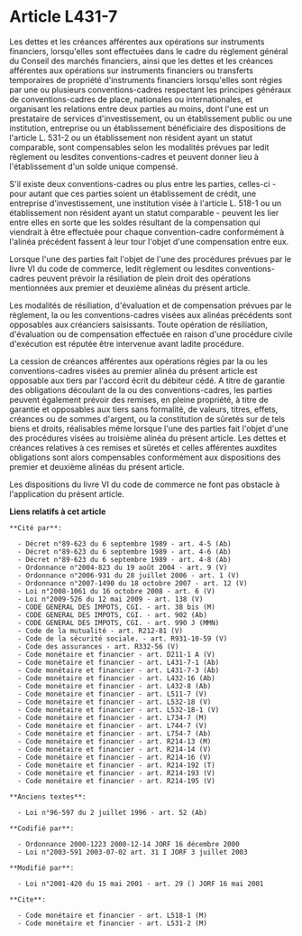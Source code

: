 # Article L431-7

Les dettes et les créances afférentes aux opérations sur instruments financiers, lorsqu'elles sont effectuées dans le cadre
du règlement général du Conseil des marchés financiers, ainsi que les dettes et les créances afférentes aux opérations sur
instruments financiers ou transferts temporaires de propriété d'instruments financiers lorsqu'elles sont régies par une ou
plusieurs conventions-cadres respectant les principes généraux de conventions-cadres de place, nationales ou internationales,
et organisant les relations entre deux parties au moins, dont l'une est un prestataire de services d'investissement, ou un
établissement public ou une institution, entreprise ou un établissement bénéficiaire des dispositions de l'article L. 531-2
ou un établissement non résident ayant un statut comparable, sont compensables selon les modalités prévues par ledit
règlement ou lesdites conventions-cadres et peuvent donner lieu à l'établissement d'un solde unique compensé.

S'il existe deux conventions-cadres ou plus entre les parties, celles-ci - pour autant que ces parties soient un
établissement de crédit, une entreprise d'investissement, une institution visée à l'article L. 518-1 ou un établissement non
résident ayant un statut comparable - peuvent les lier entre elles en sorte que les soldes résultant de la compensation qui
viendrait à être effectuée pour chaque convention-cadre conformément à l'alinéa précédent fassent à leur tour l'objet d'une
compensation entre eux.

Lorsque l'une des parties fait l'objet de l'une des procédures prévues par le livre VI du code de commerce, ledit règlement
ou lesdites conventions-cadres peuvent prévoir la résiliation de plein droit des opérations mentionnées aux premier et
deuxième alinéas du présent article.

Les modalités de résiliation, d'évaluation et de compensation prévues par le règlement, la ou les conventions-cadres visées
aux alinéas précédents sont opposables aux créanciers saisissants. Toute opération de résiliation, d'évaluation ou de
compensation effectuée en raison d'une procédure civile d'exécution est réputée être intervenue avant ladite procédure.

La cession de créances afférentes aux opérations régies par la ou les conventions-cadres visées au premier alinéa du présent
article est opposable aux tiers par l'accord écrit du débiteur cédé. A titre de garantie des obligations découlant de la ou
des conventions-cadres, les parties peuvent également prévoir des remises, en pleine propriété, à titre de garantie et
opposables aux tiers sans formalité, de valeurs, titres, effets, créances ou de sommes d'argent, ou la constitution de
sûretés sur de tels biens et droits, réalisables même lorsque l'une des parties fait l'objet d'une des procédures visées au
troisième alinéa du présent article. Les dettes et créances relatives à ces remises et sûretés et celles afférentes auxdites
obligations sont alors compensables conformément aux dispositions des premier et deuxième alinéas du présent article.

Les dispositions du livre VI du code de commerce ne font pas obstacle à l'application du présent article.

**Liens relatifs à cet article**

	**Cité par**:

	  - Décret n°89-623 du 6 septembre 1989 - art. 4-5 (Ab)
	  - Décret n°89-623 du 6 septembre 1989 - art. 4-6 (Ab)
	  - Décret n°89-623 du 6 septembre 1989 - art. 4-8 (Ab)
	  - Ordonnance n°2004-823 du 19 août 2004 - art. 9 (V)
	  - Ordonnance n°2006-931 du 28 juillet 2006 - art. 1 (V)
	  - Ordonnance n°2007-1490 du 18 octobre 2007 - art. 12 (V)
	  - Loi n°2008-1061 du 16 octobre 2008 - art. 6 (V)
	  - Loi n°2009-526 du 12 mai 2009 - art. 138 (V)
	  - CODE GENERAL DES IMPOTS, CGI. - art. 38 bis (M)
	  - CODE GENERAL DES IMPOTS, CGI. - art. 902 (Ab)
	  - CODE GENERAL DES IMPOTS, CGI. - art. 990 J (MMN)
	  - Code de la mutualité - art. R212-81 (V)
	  - Code de la sécurité sociale. - art. R931-10-59 (V)
	  - Code des assurances - art. R332-56 (V)
	  - Code monétaire et financier - art. D211-1 A (V)
	  - Code monétaire et financier - art. L431-7-1 (Ab)
	  - Code monétaire et financier - art. L431-7-3 (Ab)
	  - Code monétaire et financier - art. L432-16 (Ab)
	  - Code monétaire et financier - art. L432-8 (Ab)
	  - Code monétaire et financier - art. L511-7 (V)
	  - Code monétaire et financier - art. L532-18 (V)
	  - Code monétaire et financier - art. L532-18-1 (V)
	  - Code monétaire et financier - art. L734-7 (M)
	  - Code monétaire et financier - art. L744-7 (V)
	  - Code monétaire et financier - art. L754-7 (Ab)
	  - Code monétaire et financier - art. R214-13 (M)
	  - Code monétaire et financier - art. R214-14 (V)
	  - Code monétaire et financier - art. R214-16 (V)
	  - Code monétaire et financier - art. R214-192 (T)
	  - Code monétaire et financier - art. R214-193 (V)
	  - Code monétaire et financier - art. R214-195 (V)

	**Anciens textes**:

	  - Loi n°96-597 du 2 juillet 1996 - art. 52 (Ab)

	**Codifié par**:

	  - Ordonnance 2000-1223 2000-12-14 JORF 16 décembre 2000
	  - Loi n°2003-591 2003-07-02 art. 31 I JORF 3 juillet 2003

	**Modifié par**:

	  - Loi n°2001-420 du 15 mai 2001 - art. 29 () JORF 16 mai 2001

	**Cite**:

	  - Code monétaire et financier - art. L518-1 (M)
	  - Code monétaire et financier - art. L531-2 (M)
